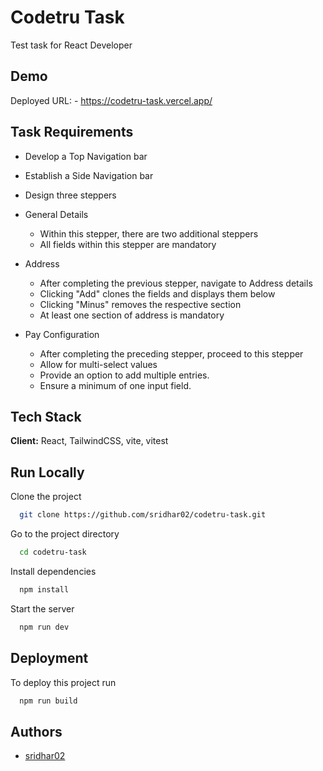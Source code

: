 # Codetru Task

Test task for React Developer

## Demo

 Deployed URL: - https://codetru-task.vercel.app/

## Task Requirements

- Develop a Top Navigation bar
- Establish a Side Navigation bar
- Design three steppers

- General Details
  - Within this stepper, there are two additional steppers
  - All fields within this stepper are mandatory

- Address
  - After completing the previous stepper, navigate to Address details
  - Clicking "Add" clones the fields and displays them below
  - Clicking "Minus" removes the respective section
  - At least one section of address is mandatory

- Pay Configuration
  - After completing the preceding stepper, proceed to this stepper
  - Allow for multi-select values
  - Provide an option to add multiple entries.
  - Ensure a minimum of one input field.

## Tech Stack

**Client:** React, TailwindCSS, vite, vitest 

## Run Locally

Clone the project

```bash
  git clone https://github.com/sridhar02/codetru-task.git
```

Go to the project directory

```bash
  cd codetru-task
```

Install dependencies

```bash
  npm install
```

Start the server

```bash
  npm run dev
```


## Deployment

To deploy this project run

```bash
  npm run build
```


## Authors

- [sridhar02](https://www.github.com/sridhar02)